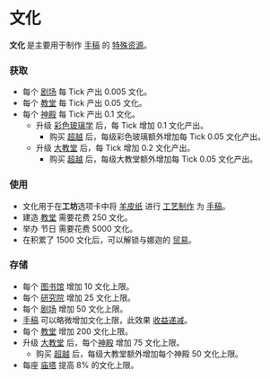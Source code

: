# 文化
<strong>
          文化
    </strong>是主要用于制作 <a href="?file=003-资源大全/35-手稿">手稿</a> 的 <a href="?file=003-资源大全/005-资源介绍#特殊资源">特殊资源</a>。    

### 获取
<ul>
      <li>每个 <a href="?file=001-猫咪百科/01-建筑物/07-文化建筑#剧场">剧场</a> 每 Tick 产出 0.005 文化。
    <li>每个 <a href="?file=001-猫咪百科/01-建筑物/07-文化建筑#教堂">教堂</a> 每 Tick 产出 0.05 文化。
      <li>每个 <a href="?file=001-猫咪百科/01-建筑物/07-文化建筑#神殿">神殿</a> 每 Tick 产出 0.1 文化。
      <ul><li>
              升级 <a href="?file=001-猫咪百科/06-宗教/002-太阳教团#彩色玻璃">彩色玻璃学</a> 后，每 Tick 增加 0.1 文化产出。
        <ul><li>
                购买 <a href="?file=001-猫咪百科/06-宗教/002-太阳教团#超越">超越</a> 后，每级彩色玻璃额外增加每 Tick 0.05 文化产出。
          </li>
        </ul>
        <li>升级 <a href="?file=001-猫咪百科/06-宗教/002-太阳教团#大教堂">大教堂</a> 后，每 Tick 增加 0.2 文化产出。
        <ul>
          <li>购买 <a href="?file=001-猫咪百科/06-宗教/002-太阳教团#超越">超越</a> 后，每级大教堂额外增加每 Tick 0.05 文化产出。
          </li>
        </ul>
      </ul>
    </ul>

### 使用
<ul>
      <li>
          文化用于在<strong>工坊</strong>选项卡中将 <a href="?file=003-资源大全/34-羊皮纸">羊皮纸</a> 进行 <a href="?file=001-猫咪百科/04-工坊/02-工艺">工艺制作</a> 为 <a href="?file=003-资源大全/35-手稿">手稿</a>。
      <li>建造 <a href="?file=001-猫咪百科/01-建筑物/07-文化建筑#教堂">教堂</a> 需要花费 250 文化。
      </li>
      <li>举办 <a href="?file=001-猫咪百科/03-科学/01-科学#戏剧与诗歌"></a>节日</a> 需要花费 5000 文化。
      </li>
      <li>在积累了 1500 文化后，可以解锁与娜迦的 <a href="?file=001-猫咪百科/05-贸易">贸易</a>。
      </li>
    </ul>

### 存储
<ul>
      <li>每个 <a href="?file=001-猫咪百科/01-建筑物/03-科技建筑#图书馆">图书馆</a> 增加 10 文化上限。
      <li>每个 <a href="?file=001-猫咪百科/01-建筑物/03-科技建筑#研究院">研究院</a> 增加 25 文化上限。
      <li>每个 <a href="?file=001-猫咪百科/01-建筑物/07-文化建筑#剧场">剧场</a> 增加 50 文化上限。
      <li><a href="?file=003-资源大全/35-手稿">手稿</a> 可以略微增加文化上限，此效果 <a href="?file=005-名词解释/04-收益递减">收益递减</a>。  
      <li>每个 <a href="?file=001-猫咪百科/01-建筑物/07-文化建筑#教堂">教堂</a> 增加 200 文化上限。
      <li>升级 <a href="?file=001-猫咪百科/06-宗教/002-太阳教团#大教堂">大教堂</a> 后，每个<a href="?file=001-猫咪百科/01-建筑物/07-文化建筑#神殿">神殿</a> 增加 75 文化上限。
      <ul>
        <li>购买 <a href="?file=001-猫咪百科/06-宗教/002-太阳教团#超越">超越</a> 后，每级大教堂额外增加每个神殿 50 文化上限。
        </li>
      </ul>
      <li>每座 <a href="?file=001-猫咪百科/01-建筑物/09-超级建筑物#庙塔">庙塔</a> 提高 8% 的文化上限。
      </li>
    </ul>